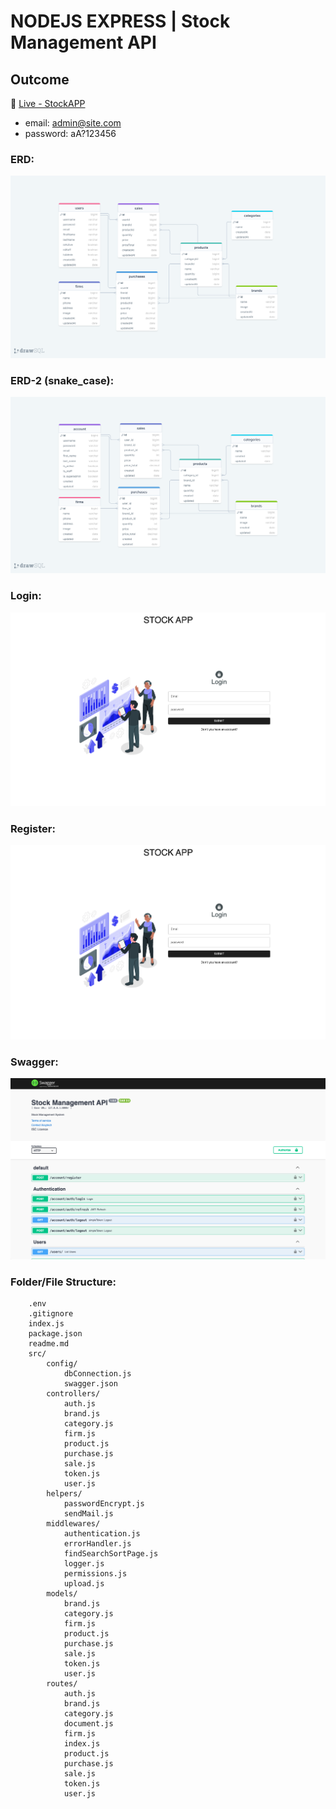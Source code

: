 # NODEJS EXPRESS | Stock Management API

## Outcome

🔗 [Live - StockAPP](https://stockapp-vzgx.onrender.com)

- email: admin@site.com
- password: aA?123456

### ERD:

![ERD](./erdStockAPI.png)

### ERD-2 (snake_case):

![ERD](./erdStockAPI2.png)

### Login:

![ERD](./login.png)

### Register:

![ERD](./login.png)

### Swagger:

![ERD](./swagger.png)

### Folder/File Structure:

```
    .env
    .gitignore
    index.js
    package.json
    readme.md
    src/
        config/
            dbConnection.js
            swagger.json
        controllers/
            auth.js
            brand.js
            category.js
            firm.js
            product.js
            purchase.js
            sale.js
            token.js
            user.js
        helpers/
            passwordEncrypt.js
            sendMail.js
        middlewares/
            authentication.js
            errorHandler.js
            findSearchSortPage.js
            logger.js
            permissions.js
            upload.js
        models/
            brand.js
            category.js
            firm.js
            product.js
            purchase.js
            sale.js
            token.js
            user.js
        routes/
            auth.js
            brand.js
            category.js
            document.js
            firm.js
            index.js
            product.js
            purchase.js
            sale.js
            token.js
            user.js
```
